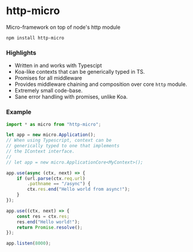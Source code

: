 # http-micro
Micro-framework on top of node's http module

`npm install http-micro`

### Highlights
- Written in and works with Typescipt
- Koa-like contexts that can be generically typed in TS.
- Promises for all middleware
- Provides middleware chaining and composition over core `http` module.
- Extremely small code-base.
- Sane error handling with promises, unlike Koa.

### Example

```js
import * as micro from "http-micro";

let app = new micro.Application();
// When using Typescript, context can be 
// generically typed to one that implements
// the IContext interface.
// 
// let app = new micro.ApplicationCore<MyContext>();

app.use(async (ctx, next) => {
    if (url.parse(ctx.req.url)
        .pathname == "/async") {
        ctx.res.end("Hello world from async!");
    }
});

app.use((ctx, next) => {
    const res = ctx.res;
    res.end("Hello world!");
    return Promise.resolve();
});

app.listen(8000);
```
